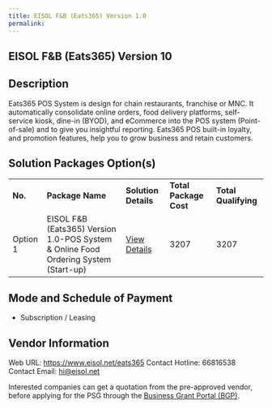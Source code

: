 ```yaml
---
title: EISOL F&B (Eats365) Version 1.0
permalink: 
---
```


## EISOL F&B (Eats365) Version 10

## Description

Eats365 POS System is design for chain restaurants, franchise or MNC. It automatically consolidate online orders, food delivery platforms, self-service kiosk, dine-in (BYOD), and eCommerce into the POS system (Point-of-sale) and to give you insightful reporting. Eats365 POS built-in loyalty, and promotion features, help you to grow business and retain customers.

## Solution Packages Option(s)

<table>
<tr>
<td><b>No.</b></td>
<td><b>Package Name</b></td>
<td><b>Solution Details</b></td>
<td><b>Total Package Cost</b></td>
<td><b>Total Qualifying</b></td>
</tr>
<tr>
<td>Option 1</td>
<td>EISOL F&B (Eats365) Version 1.0-POS System & Online Food Ordering System (Start-up)</td>
<td><a href='https://www.gobusiness.gov.sg/images/psg/Desensitised_EISOL_20200077_Annex_3_Part_1.pdf'>View Details</a></td>
<td>3207</td>
<td>3207</td>
</tr>
</table>

## Mode and Schedule of Payment

 - Subscription / Leasing

## Vendor Information

 Web URL: https://www.eisol.net/eats365 
Contact Hotline: 66816538 
Contact Email: hi@eisol.net 


Interested companies can get a quotation from the pre-approved vendor, before applying for the PSG through the <a href='https://www.businessgrants.gov.sg/'>Business Grant Portal (BGP)</a>.

